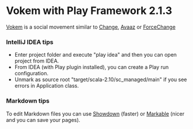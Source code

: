 Vokem with Play Framework 2.1.3
===============================

[Vokem] is a social movement similar to [Change], [Avaaz] or [ForceChange]

  [Vokem]: http://vokem.org
  [Change]: http://change.org
  [Avaaz]: http://avaaz.org
  [ForceChange]: http://forcechange.com

### IntelliJ IDEA tips

- Enter project folder and execute "play idea" and then you can open project from IDEA.
- From IDEA (with Play plugin installed), you can create a Play run configuration.
- Unmark as source root "target/scala-2.10/sc_managed/main" if you see errors in Application class.

### Markdown tips

To edit Markdown files you can use [Showdown] (faster) or [Markable] (nicer and you can save your pages).

  [Showdown]: http://softwaremaniacs.org/playground/showdown-highlight/
  [Markable]: http://markable.in
